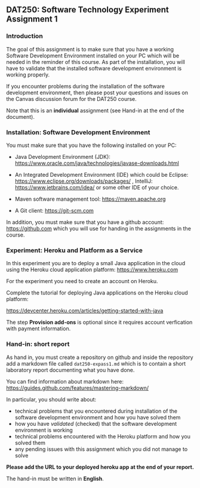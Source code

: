 ## DAT250: Software Technology Experiment Assignment 1

### Introduction

The goal of this assignment is to make sure that you have a working Software Development Environment installed on your PC which will be needed in the reminder of this course. As part of the installation, you will have to validate that the installed software development environment is working properly.

If you encounter problems during the installation of the software development environment, then please post your questions and issues on the Canvas discussion forum for the DAT250 course.

Note that this is an **individual** assignment (see Hand-in at the end of the document).

### Installation: Software Development Environment

You must make sure that you have the following installed on your PC:

- Java Development Environment (JDK): https://www.oracle.com/java/technologies/javase-downloads.html

- An Integrated Development Environment (IDE) which could be Eclipse: https://www.eclipse.org/downloads/packages/ , IntelliJ: https://www.jetbrains.com/idea/ or some other IDE of your choice.

- Maven software management tool: https://maven.apache.org

- A Git client: https://git-scm.com

In addition, you must make sure that you have a github account: https://github.com which you will use for handing in the assignments in the course.

### Experiment: Heroku and Platform as a Service

In this experiment you are to deploy a small Java application in the cloud using the Heroku cloud application platform: https://www.heroku.com

For the experiment you need to create an account on Heroku.

Complete the tutorial for deploying Java applications on the Heroku cloud platform:

https://devcenter.heroku.com/articles/getting-started-with-java

The step **Provision add-ons** is optional since it requires account verfication with payment information.

### Hand-in: short report

As hand in, you must create a repository on github and inside the repository add a markdown file called `dat250-expass1.md` which is to contain a short laboratory report documenting what you have done.

You can find information about markdown here: https://guides.github.com/features/mastering-markdown/

In particular, you should write about:

- technical problems that you encountered during installation of the software development environment and how you have solved them
- how you have *validated* (checked) that the software development environment is working
- technical problems encountered with the Heroku platform and how you solved them
- any pending issues with this assignment which you did not manage to solve

**Please add the URL to your deployed heroku app at the end of your report.**

The hand-in must be written in **English**.
